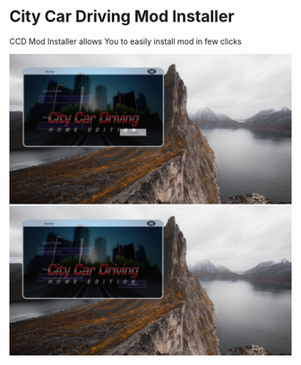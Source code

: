 # City Car Driving Mod Installer

CCD Mod Installer allows You to easily install mod in few clicks

![Image text](https://github.com/sfgserr/CCD-Mod-Installer/blob/main/src/CCDModInstaller.WPF/Resources/Images/screen_shot1.png)
![Image text](https://github.com/sfgserr/CCD-Mod-Installer/blob/main/src/CCDModInstaller.WPF/Resources/Images/screen_shot2.png)